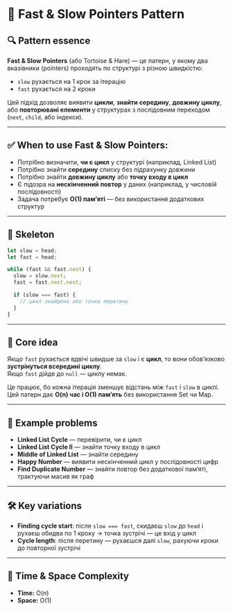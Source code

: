 # 🐢 Fast & Slow Pointers Pattern

## 🔍 Pattern essence

**Fast & Slow Pointers** (або Tortoise & Hare) — це патерн, у якому два вказівники (pointers) проходять по структурі з різною швидкістю:

- `slow` рухається на 1 крок за ітерацію
- `fast` рухається на 2 кроки

Цей підхід дозволяє виявити **цикли**, **знайти середину**, **довжину циклу**, або **повторювані елементи** у структурах з послідовним переходом (`next`, `child`, або індекси).

---

## ✅ When to use Fast & Slow Pointers:

- Потрібно визначити, **чи є цикл** у структурі (наприклад, Linked List)
- Потрібно знайти **середину** списку без підрахунку довжини
- Потрібно знайти **довжину циклу** або **точку входу в цикл**
- Є підозра на **нескінченний повтор** у даних (наприклад, у числовій послідовності)
- Задача потребує **O(1) памʼяті** — без використання додаткових структур

---

## 🔧 Skeleton

```ts
let slow = head;
let fast = head;

while (fast && fast.next) {
  slow = slow.next;
  fast = fast.next.next;

  if (slow === fast) {
    // цикл знайдено або точка перетину
  }
}
```

---

## 🧠 Core idea

Якщо `fast` рухається вдвічі швидше за `slow` і є **цикл**, то вони обов’язково **зустрінуться всередині циклу**.  
Якщо `fast` дійде до `null` — циклу немає.

Це працює, бо кожна ітерація зменшує відстань між `fast` і `slow` в циклі.  
Цей патерн дає **O(n) час і O(1) памʼять** без використання Set чи Map.

---

## 📌 Example problems

- **Linked List Cycle** — перевірити, чи є цикл
- **Linked List Cycle II** — знайти точку входу в цикл
- **Middle of Linked List** — знайти середину
- **Happy Number** — виявити нескінченний цикл у послідовності цифр
- **Find Duplicate Number** — знайти повтор без додаткової памʼяті, трактуючи масив як граф

---

## 🛠 Key variations

- **Finding cycle start**: після `slow === fast`, скидаєш `slow` до `head` і рухаєш обидва по 1 кроку → точка зустрічі — це вхід у цикл
- **Cycle length**: після перетину — рухаєшся далі `slow`, рахуючи кроки до повторної зустрічі

---

## 🧪 Time & Space Complexity

- **Time:** O(n)
- **Space:** O(1)
